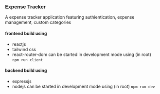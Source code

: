 ### Expense Tracker 
A expense tracker application featuring authientication, expense management, custom categories

#### frontend build using
- reactjs
- tailwind css
- react-router-dom
can be started in development mode using (in root) `npm run client`

#### backend build using
- expressjs
- nodejs
can be started in development mode using (in root) `npm run dev`
